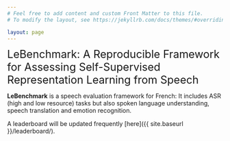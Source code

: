 ```yaml
---
# Feel free to add content and custom Front Matter to this file.
# To modify the layout, see https://jekyllrb.com/docs/themes/#overriding-theme-defaults

layout: page
---
```

<span style="font-size:25px"> LeBenchmark: A Reproducible Framework for Assessing Self-Supervised Representation Learning from Speech </span>

**LeBenchmark** is a speech evaluation framework for French:  It includes ASR (high and low resource) tasks but also spoken language understanding, speech translation and emotion recognition.

A leaderboard will be updated frequently [here]({{ site.baseurl }}/leaderboard/).





